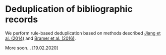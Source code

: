 # Deduplication of bibliographic records

We perform rule-based deduplication based on methods described [Jiang et al. (2014)](https://academic.oup.com/database/article/doi/10.1093/database/bat086/2633762) and [Bramer et al. (2016)](https://www.ncbi.nlm.nih.gov/pmc/articles/PMC4915647/).

More soon... [19.02.2020]
